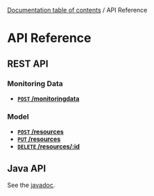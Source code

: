 [Documentation table of contents](toc.md) / API Reference

# API Reference

## REST API

### Monitoring Data

- **[<code>POST</code> /monitoringdata](rest/monitoring-data/POST-monitoring-data.md)**

### Model

- **[<code>POST</code> /resources](rest/model/POST-model-resources.md)**
- **[<code>PUT</code> /resources](rest/model/PUT-model-resources.md)**
- **[<code>DELETE</code> /resources/:id](rest/model/DELETE-model-resources-id.md)**

## Java API

See the [javadoc](https://github.com/deib-polimi/modaclouds-history-db).

